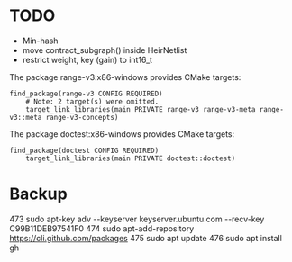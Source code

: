 # TODO

- Min-hash
- move contract_subgraph() inside HeirNetlist
- restrict weight, key (gain) to int16_t


The package range-v3:x86-windows provides CMake targets:

    find_package(range-v3 CONFIG REQUIRED)
        # Note: 2 target(s) were omitted.
	    target_link_libraries(main PRIVATE range-v3 range-v3-meta range-v3::meta range-v3-concepts)

The package doctest:x86-windows provides CMake targets:

    find_package(doctest CONFIG REQUIRED)
        target_link_libraries(main PRIVATE doctest::doctest)


# Backup

  473  sudo apt-key adv --keyserver keyserver.ubuntu.com --recv-key C99B11DEB97541F0
  474  sudo apt-add-repository https://cli.github.com/packages
  475  sudo apt update
  476  sudo apt install gh

